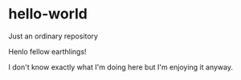 # hello-world
Just an ordinary repository

Henlo fellow earthlings!

I don't know exactly what I'm doing here but I'm enjoying it anyway.
